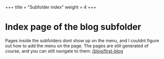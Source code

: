 +++
title = "Subfolder index"
weight = 4
+++

# Index page of the blog subfolder

Pages inside the subfolders dont show up on the menu, and I couldnt figure out how to add the menu on the page. The pages are still generated of course, and you can still navigate to them: [/blog/first-blog](http://127.0.0.1:1111/blog/first-blog)
